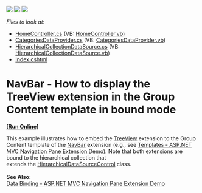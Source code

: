 <!-- default badges list -->
![](https://img.shields.io/endpoint?url=https://codecentral.devexpress.com/api/v1/VersionRange/128552967/15.2.4%2B)
[![](https://img.shields.io/badge/Open_in_DevExpress_Support_Center-FF7200?style=flat-square&logo=DevExpress&logoColor=white)](https://supportcenter.devexpress.com/ticket/details/T328884)
[![](https://img.shields.io/badge/📖_How_to_use_DevExpress_Examples-e9f6fc?style=flat-square)](https://docs.devexpress.com/GeneralInformation/403183)
<!-- default badges end -->
<!-- default file list -->
*Files to look at*:

* [HomeController.cs](./CS/Controllers/HomeController.cs) (VB: [HomeController.vb](./VB/Controllers/HomeController.vb))
* [CategoriesDataProvider.cs](./CS/Models/CategoriesDataProvider.cs) (VB: [CategoriesDataProvider.vb](./VB/Models/CategoriesDataProvider.vb))
* [HierarchicalCollectionDataSource.cs](./CS/Models/HierarchicalCollectionDataSource.cs) (VB: [HierarchicalCollectionDataSource.vb](./VB/Models/HierarchicalCollectionDataSource.vb))
* [Index.cshtml](./CS/Views/Home/Index.cshtml)
<!-- default file list end -->
# NavBar - How to display the TreeView extension in the Group Content template in bound mode
<!-- run online -->
**[[Run Online]](https://codecentral.devexpress.com/t328884/)**
<!-- run online end -->


This example illustrates how to embed the <a href="https://documentation.devexpress.com/#AspNet/CustomDocument9009">TreeView</a> extension to the Group Content template of the <a href="https://documentation.devexpress.com/#AspNet/CustomDocument9004">NavBar</a> extension (e.g., see <a href="http://demos.devexpress.com/MVCxNavigationAndLayoutDemos/NavBar/Templates">Templates - ASP.NET MVC Navigation Pane Extension Demo</a>). Note that both extensions are bound to the hierarchical collection that extends the <a href="https://msdn.microsoft.com/en-us/library/system.web.ui.hierarchicaldatasourcecontrol.aspx">HierarchicalDataSourceControl</a> class.<br><br><strong>See Also:</strong><br><a href="http://demos.devexpress.com/MVCxNavigationAndLayoutDemos/NavBar/DataBinding">Data Binding - ASP.NET MVC Navigation Pane Extension Demo</a>

<br/>


